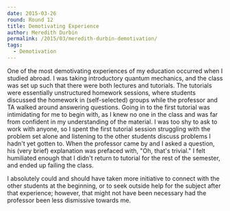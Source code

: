 ```yaml
---
date: 2015-03-26
round: Round 12
title: Demotivating Experience 
author: Meredith Durbin
permalink: /2015/03/meredith-durbin-demotivation/
tags:
  - Demotivation
---
```


One of the most demotivating experiences of my education occurred when I studied abroad. I was taking introductory quantum mechanics, and the class was set up such that there were both lectures and tutorials. The tutorials were essentially unstructured homework sessions, where students discussed the homework in (self-selected) groups while the professor and TA walked around answering questions. Going in to the first tutorial was intimidating for me to begin with, as I knew no one in the class and was far from confident in my understanding of the material. I was too shy to ask to work with anyone, so I spent the first tutorial session struggling with the problem set alone and listening to the other students discuss problems I hadn't yet gotten to. When the professor came by and I asked a question, his (very brief) explanation was prefaced with, "Oh, that's trivial." I felt humiliated enough that I didn't return to tutorial for the rest of the semester, and ended up failing the class.

I absolutely could and should have taken more initiative to connect with the other students at the beginning, or to seek outside help for the subject after that experience; however, that might not have been necessary had the professor been less dismissive towards me.

